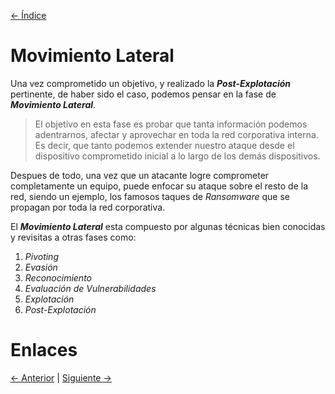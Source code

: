 [<- Índice](Pentesting.md)
# Movimiento Lateral

Una vez comprometido un objetivo, y realizado la ***Post-Explotación*** pertinente, de haber sido el caso, podemos pensar en la fase de ***Movimiento Lateral***.

> El objetivo en esta fase es probar que tanta información podemos adentrarnos, afectar y aprovechar en toda la red corporativa interna. Es decir, que tanto podemos extender nuestro ataque desde el dispositivo comprometido inicial a lo largo de los demás dispositivos.

Despues de todo, una vez que un atacante logre comprometer completamente un equipo, puede enfocar su ataque sobre el resto de la red, siendo un ejemplo, los famosos taques de *Ransomware* que se propagan por toda la red corporativa.

El ***Movimiento Lateral*** esta compuesto por algunas técnicas bien conocidas y revisitas a otras fases como:

1. *Pivoting*
2. *Evasión*
3. *Reconocimiento*
4. *Evaluación de Vulnerabilidades*
5. *Explotación*
6. *Post-Explotación*

# Enlaces

[<- Anterior](Postexplotacion.md) | [Siguiente ->](PruebaConcepto.md)